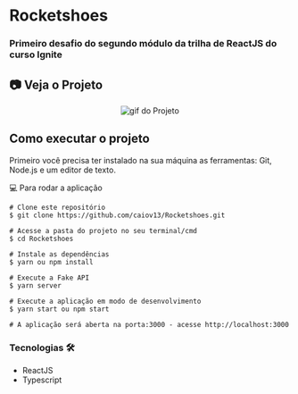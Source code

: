 # Rocketshoes

### Primeiro desafio do segundo módulo da trilha de ReactJS do curso Ignite

## 📷 Veja o Projeto

<div align="center">

![gif do Projeto](https://github.com/caiov13/Rocketshoes/blob/master/github/rocketshoes.gif)

</div>

## Como executar o projeto
Primeiro você precisa ter instalado na sua máquina as ferramentas: Git, Node.js e um editor de texto.

💻 Para rodar a aplicação
```
# Clone este repositório
$ git clone https://github.com/caiov13/Rocketshoes.git

# Acesse a pasta do projeto no seu terminal/cmd
$ cd Rocketshoes

# Instale as dependências
$ yarn ou npm install

# Execute a Fake API 
$ yarn server 

# Execute a aplicação em modo de desenvolvimento
$ yarn start ou npm start

# A aplicação será aberta na porta:3000 - acesse http://localhost:3000

```

### Tecnologias 🛠
* ReactJS
* Typescript
